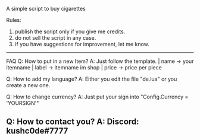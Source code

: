 A simple script to buy cigarettes

Rules:
1. publish the script only if you give me credits.
2. do not sell the script in any case.
3. if you have suggestions for improvement, let me know.

---------------------------------------------------------------------------------------------------------------
FAQ
Q: How to put in a new Item?
A: Just follow the template. | name -> your itemname | label -> itemname im shop | price -> price per piece

Q: How to add my language?
A: Either you edit the file "de.lua" or you create a new one.

Q: How to change currency?
A: Just put your sign into "Config.Currency = 'YOURSIGN'"

Q: How to contact you?
A: Discord: kushc0de#7777
---------------------------------------------------------------------------------------------------------------